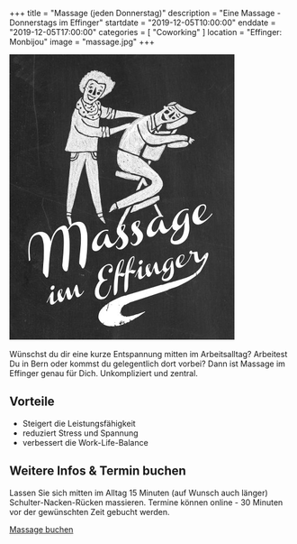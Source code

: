 +++
title = "Massage (jeden Donnerstag)"
description = "Eine Massage - Donnerstags im Effinger"
startdate = "2019-12-05T10:00:00"
enddate = "2019-12-05T17:00:00"
categories = [ "Coworking" ]
location = "Effinger: Monbijou"
image = "massage.jpg"
+++

![Massage im Effinger](massage.jpg)

<div class="lead">
Wünschst du dir eine kurze Entspannung mitten im Arbeitsalltag? Arbeitest Du in Bern oder kommst du gelegentlich dort vorbei? Dann ist Massage im Effinger genau für Dich. Unkompliziert und zentral.
</div>

## Vorteile 

* Steigert die Leistungsfähigkeit
* reduziert Stress und Spannung 
* verbessert die Work-Life-Balance


## Weitere Infos & Termin buchen

Lassen Sie sich mitten im Alltag 15 Minuten (auf Wunsch auch länger) Schulter-Nacken-Rücken massieren.
Termine können online - 30 Minuten vor der gewünschten Zeit gebucht werden.

<a target="_blank" href="https://3-bewegt.youcanbook.me" class="btn btn-mod btn-border btn-round btn-medium">Massage buchen</a>
